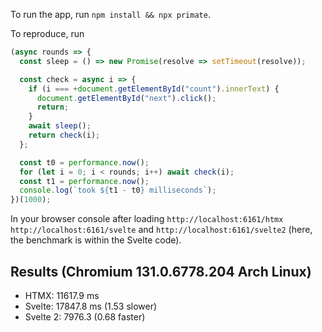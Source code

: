 To run the app, run `npm install && npx primate`.

To reproduce, run

```js
(async rounds => {
  const sleep = () => new Promise(resolve => setTimeout(resolve));

  const check = async i => {
    if (i === +document.getElementById("count").innerText) {
      document.getElementById("next").click();
      return;
    }
    await sleep();
    return check(i);
  };

  const t0 = performance.now();
  for (let i = 0; i < rounds; i++) await check(i);
  const t1 = performance.now();
  console.log(`took ${t1 - t0} milliseconds`);
})(1000);
```

In your browser console after loading `http://localhost:6161/htmx`
`http://localhost:6161/svelte` and `http://localhost:6161/svelte2` (here, the
benchmark is within the Svelte code).

## Results (Chromium 131.0.6778.204 Arch Linux)

* HTMX: 11617.9 ms
* Svelte: 17847.8 ms (1.53 slower)
* Svelte 2: 7976.3 (0.68 faster)
